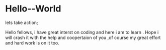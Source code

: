 # Hello--World
lets take action;


Hello fellows, i have great interst on coding and here i am to learn . Hope i will crash it with the help and coopertaion of you ,of course my great effort and hard work is on it too.
